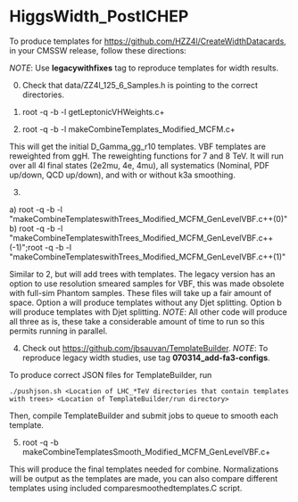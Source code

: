HiggsWidth_PostICHEP
====================

To produce templates for https://github.com/HZZ4l/CreateWidthDatacards, in your CMSSW release, follow these directions:

_NOTE_: Use **legacywithfixes** tag to reproduce templates for width results.

0) Check that data/ZZ4l_125_6_Samples.h is pointing to the correct directories.

1) root -q -b -l getLeptonicVHWeights.c+

2) root -q -b -l makeCombineTemplates_Modified_MCFM.c+

This will get the initial D_Gamma_gg_r10 templates. VBF templates are reweighted from ggH. The reweighting functions for 7 and 8 TeV. It will run over all 4l final states (2e2mu, 4e, 4mu), all systematics (Nominal, PDF up/down, QCD up/down), and with or without k3a smoothing.

3)

a) root -q -b -l "makeCombineTemplateswithTrees_Modified_MCFM_GenLevelVBF.c++(0)"
b) root -q -b -l "makeCombineTemplateswithTrees_Modified_MCFM_GenLevelVBF.c++(-1)";root -q -b -l "makeCombineTemplateswithTrees_Modified_MCFM_GenLevelVBF.c++(1)"

Similar to 2, but will add trees with templates. The legacy version has an option to use resolution smeared samples for VBF, this was made obsolete with full-sim Phantom samples. These files will take up a fair amount of space. Option a will produce templates without any Djet splitting. Option b will produce templates with Djet splitting. _NOTE_: All other code will produce all three as is, these take a considerable amount of time to run so this permits running in parallel.

4) Check out https://github.com/jbsauvan/TemplateBuilder. _NOTE_: To reproduce legacy width studies, use tag **070314_add-fa3-configs**.

To produce correct JSON files for TemplateBuilder, run

	./pushjson.sh <Location of LHC_*TeV directories that contain templates with trees> <Location of TemplateBuilder/run directory>

Then, compile TemplateBuilder and submit jobs to queue to smooth each template.

5) root -q -b makeCombineTemplatesSmooth_Modified_MCFM_GenLevelVBF.c+ 

This will produce the final templates needed for combine. Normalizations will be output as the templates are made, you can also compare different templates using included comparesmoothedtemplates.C script.
